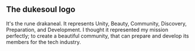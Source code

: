 ## The dukesoul logo

It's the rune drakaneal. It represents Unity, Beauty, Community, Discovery, Preparation, and Development. I thought it represented my mission perfectly; to create a beautiful community, that can prepare and develop its members for the tech industry.
